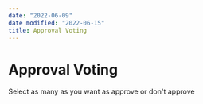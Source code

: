 ```yaml
---
date: "2022-06-09"
date modified: "2022-06-15"
title: Approval Voting
---
```


# Approval Voting
Select as many as you want as approve or don't approve
